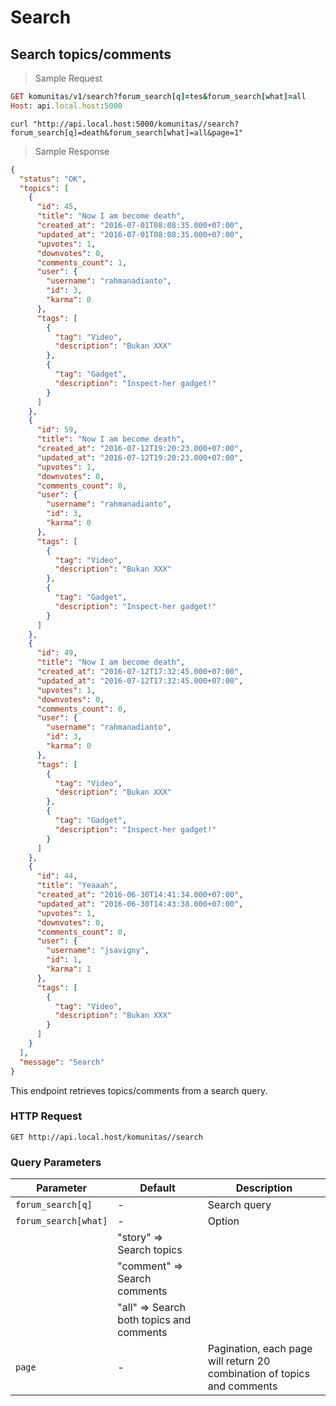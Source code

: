 # Search

## Search topics/comments

> Sample Request

```ruby
GET komunitas/v1/search?forum_search[q]=tes&forum_search[what]=all
Host: api.local.host:5000
```

```shell
curl "http://api.local.host:5000/komunitas//search?forum_search[q]=death&forum_search[what]=all&page=1"
```

> Sample Response


```json
{
  "status": "OK",
  "topics": [
    {
      "id": 45,
      "title": "Now I am become death",
      "created_at": "2016-07-01T08:08:35.000+07:00",
      "updated_at": "2016-07-01T08:08:35.000+07:00",
      "upvotes": 1,
      "downvotes": 0,
      "comments_count": 1,
      "user": {
        "username": "rahmanadianto",
        "id": 3,
        "karma": 0
      },
      "tags": [
        {
          "tag": "Video",
          "description": "Bukan XXX"
        },
        {
          "tag": "Gadget",
          "description": "Inspect-her gadget!"
        }
      ]
    },
    {
      "id": 59,
      "title": "Now I am become death",
      "created_at": "2016-07-12T19:20:23.000+07:00",
      "updated_at": "2016-07-12T19:20:23.000+07:00",
      "upvotes": 1,
      "downvotes": 0,
      "comments_count": 0,
      "user": {
        "username": "rahmanadianto",
        "id": 3,
        "karma": 0
      },
      "tags": [
        {
          "tag": "Video",
          "description": "Bukan XXX"
        },
        {
          "tag": "Gadget",
          "description": "Inspect-her gadget!"
        }
      ]
    },
    {
      "id": 49,
      "title": "Now I am become death",
      "created_at": "2016-07-12T17:32:45.000+07:00",
      "updated_at": "2016-07-12T17:32:45.000+07:00",
      "upvotes": 1,
      "downvotes": 0,
      "comments_count": 0,
      "user": {
        "username": "rahmanadianto",
        "id": 3,
        "karma": 0
      },
      "tags": [
        {
          "tag": "Video",
          "description": "Bukan XXX"
        },
        {
          "tag": "Gadget",
          "description": "Inspect-her gadget!"
        }
      ]
    },
    {
      "id": 44,
      "title": "Yeaaah",
      "created_at": "2016-06-30T14:41:34.000+07:00",
      "updated_at": "2016-06-30T14:43:38.000+07:00",
      "upvotes": 1,
      "downvotes": 0,
      "comments_count": 0,
      "user": {
        "username": "jsavigny",
        "id": 1,
        "karma": 1
      },
      "tags": [
        {
          "tag": "Video",
          "description": "Bukan XXX"
        }
      ]
    }
  ],
  "message": "Search"
}
```


This endpoint retrieves topics/comments from a search query.

### HTTP Request

`GET http://api.local.host/komunitas//search `

### Query Parameters

Parameter | Default | Description
--------- | ------- | -----------
`forum_search[q]` | - | Search query
`forum_search[what]` | - | Option
 |  | "story" => Search topics
 |  | "comment" => Search comments
 |  | "all" => Search both topics and comments
`page` | - | Pagination, each page will return 20 combination of topics and comments
